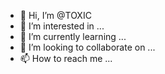 - 👋 Hi, I’m @TOXIC
- 👀 I’m interested in ...
- 🌱 I’m currently learning ...
- 💞️ I’m looking to collaborate on ...
- 📫 How to reach me ...

<!---
sujitkurmii/sujitkurmii is a ✨ special ✨ repository because its `README.md` (this file) appears on your GitHub profile.
You can click the Preview link to take a look at your changes.
--->
